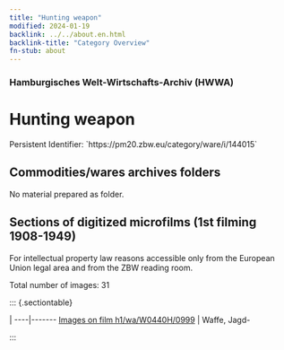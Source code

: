 ```yaml
---
title: "Hunting weapon"
modified: 2024-01-19
backlink: ../../about.en.html
backlink-title: "Category Overview"
fn-stub: about
---
```


### Hamburgisches Welt-Wirtschafts-Archiv (HWWA)

# Hunting weapon

<div class="hint">Persistent Identifier: `https://pm20.zbw.eu/category/ware/i/144015`</div>







## Commodities/wares archives folders





No material prepared as folder.



<a id="filmsections" />

## Sections of digitized microfilms (1st filming 1908-1949)

<p>For intellectual property law reasons accessible only from the European Union legal area and from the ZBW reading room.</p>



<p>Total number of images: 31</p>




::: {.sectiontable}

 | 
----|-------
<a class="btn" href="https://pm20.zbw.eu/film/h1/wa/W0440H/0999" rel="nofollow">Images on film h1/wa/W0440H/0999</a> | Waffe, Jagd-


:::
















